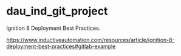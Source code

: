 # dau_ind_git_project

Ignition 8 Deployment Best Practices. 

https://www.inductiveautomation.com/resources/article/ignition-8-deployment-best-practices#gitlab-example


